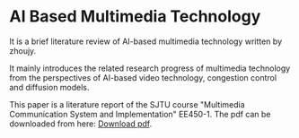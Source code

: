 # AI Based Multimedia Technology
It is a brief literature review of AI-based multimedia technology written by zhoujy.

It mainly introduces the related research progress of multimedia technology from the perspectives of AI-based video technology, congestion control and diffusion models. 

This paper is a literature report of the SJTU course "Multimedia Communication System and Implementation" EE450-1. The pdf can be downloaded from here: [Download pdf](https://github.com/Zhjy1/AI-Based-Multimedia-Technology/files/12928387/main.pdf).
 
